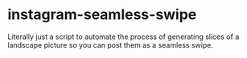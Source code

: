 # instagram-seamless-swipe
Literally just a script to automate the process of generating slices of a landscape picture so you can post them as a seamless swipe.

